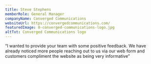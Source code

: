 ```yaml
---
title: Steve Stephens
memberRole: General Manager
companyName: Converged Communications
websiteUrl: https://convergedcommunications.com/
featuredImage: 8-converged-communications-logo.jpg
altTxt: Converged Communications logo
---
```


“I wanted to provide your team with some positive feedback. We have already noticed more people reaching out to us via our web form and customers compliment the website as being very informative”
